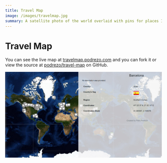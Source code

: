 ```yaml
---
title: Travel Map
image: /images/travelmap.jpg
summary: A satellite photo of the world overlaid with pins for places I've been.  Open source and easily forkable!
---
```


# Travel Map

You can see the live map at [travelmap.podrezo.com](https://travelmap.podrezo.com) and you can fork it or view the source at [podrezo/travel-map](https://github.com/podrezo/travel-map) on GitHub.

![Travel Map](/images/travelmap.jpg)
